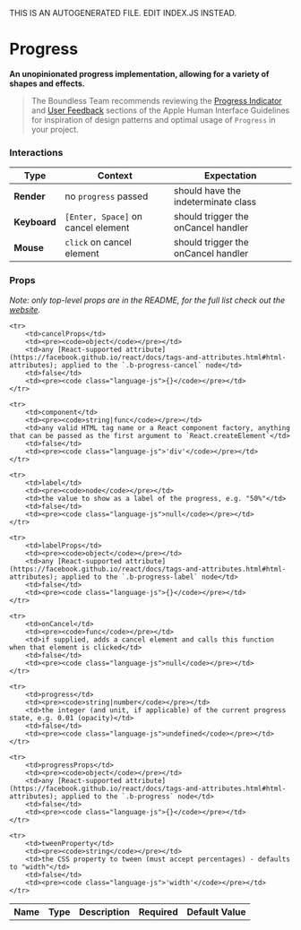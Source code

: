 THIS IS AN AUTOGENERATED FILE. EDIT INDEX.JS INSTEAD.

# Progress
__An unopinionated progress implementation, allowing for a variety of shapes and effects.__

> The Boundless Team recommends reviewing the [Progress Indicator](https://developer.apple.com/library/mac/documentation/UserExperience/Conceptual/OSXHIGuidelines/ControlsIndicators.html#//apple_ref/doc/uid/20000957-CH50-SW2) and [User Feedback](https://developer.apple.com/library/mac/documentation/UserExperience/Conceptual/OSXHIGuidelines/Feedback.html#//apple_ref/doc/uid/20000957-CH9-SW1) sections of the Apple Human Interface Guidelines for inspiration of design patterns and optimal usage of `Progress` in your project.

### Interactions

Type | Context | Expectation
---- | ------- | -----------
__Render__ | no `progress` passed | should have the indeterminate class
__Keyboard__ | `[Enter, Space]` on cancel element | should trigger the onCancel handler
__Mouse__ | `click` on cancel element | should trigger the onCancel handler

### Props

_Note: only top-level props are in the README, for the full list check out the [website](http://boundless.js.org/Progress#props)._

<table>
    <tr>
        <th>Name</th>
        <th>Type</th>
        <th>Description</th>
        <th>Required</th>
        <th>Default Value</th>
    </tr>
    
    <tr>
        <td>cancelProps</td>
        <td><pre><code>object</code></pre></td>
        <td>any [React-supported attribute](https://facebook.github.io/react/docs/tags-and-attributes.html#html-attributes); applied to the `.b-progress-cancel` node</td>
        <td>false</td>
        <td><pre><code class="language-js">{}</code></pre></td>
    </tr>
    
    <tr>
        <td>component</td>
        <td><pre><code>string|func</code></pre></td>
        <td>any valid HTML tag name or a React component factory, anything that can be passed as the first argument to `React.createElement`</td>
        <td>false</td>
        <td><pre><code class="language-js">'div'</code></pre></td>
    </tr>
    
    <tr>
        <td>label</td>
        <td><pre><code>node</code></pre></td>
        <td>the value to show as a label of the progress, e.g. "50%"</td>
        <td>false</td>
        <td><pre><code class="language-js">null</code></pre></td>
    </tr>
    
    <tr>
        <td>labelProps</td>
        <td><pre><code>object</code></pre></td>
        <td>any [React-supported attribute](https://facebook.github.io/react/docs/tags-and-attributes.html#html-attributes); applied to the `.b-progress-label` node</td>
        <td>false</td>
        <td><pre><code class="language-js">{}</code></pre></td>
    </tr>
    
    <tr>
        <td>onCancel</td>
        <td><pre><code>func</code></pre></td>
        <td>if supplied, adds a cancel element and calls this function when that element is clicked</td>
        <td>false</td>
        <td><pre><code class="language-js">null</code></pre></td>
    </tr>
    
    <tr>
        <td>progress</td>
        <td><pre><code>string|number</code></pre></td>
        <td>the integer (and unit, if applicable) of the current progress state, e.g. 0.01 (opacity)</td>
        <td>false</td>
        <td><pre><code class="language-js">undefined</code></pre></td>
    </tr>
    
    <tr>
        <td>progressProps</td>
        <td><pre><code>object</code></pre></td>
        <td>any [React-supported attribute](https://facebook.github.io/react/docs/tags-and-attributes.html#html-attributes); applied to the `.b-progress` node</td>
        <td>false</td>
        <td><pre><code class="language-js">{}</code></pre></td>
    </tr>
    
    <tr>
        <td>tweenProperty</td>
        <td><pre><code>string</code></pre></td>
        <td>the CSS property to tween (must accept percentages) - defaults to "width"</td>
        <td>false</td>
        <td><pre><code class="language-js">'width'</code></pre></td>
    </tr>
    
</table>
